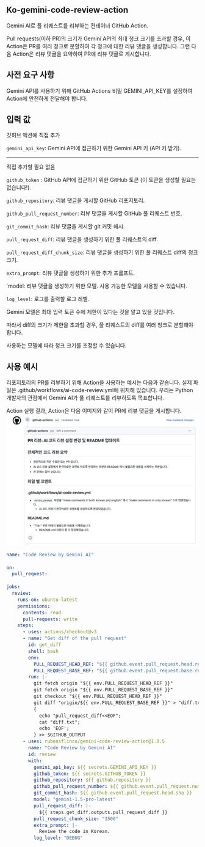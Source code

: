 ## Ko-gemini-code-review-action

Gemini AI로 풀 리퀘스트를 리뷰하는 컨테이너 GitHub Action.

Pull requests(이하 PR)의 크기가 Gemini API의 최대 청크 크기를 초과할 경우, 이 Action은 PR를 여러 청크로 분할하여 각 청크에 대한 리뷰 댓글을 생성합니다. 그런 다음 Action은 리뷰 댓글을 요약하여 PR에 리뷰 댓글로 게시합니다.

## 사전 요구 사항

Gemini API를 사용하기 위해 GitHub Actions 비밀 GEMINI_API_KEY를 설정하여 Action에 안전하게 전달해야 합니다.

## 입력 값

깃허브 액션에 직접 추가

`gemini_api_key`: Gemini API에 접근하기 위한 Gemini API 키 (API 키 받기).


----

직접 추가할 필요 없음 

`github_token` : GitHub API에 접근하기 위한 GitHub 토큰 (이 토큰을 생성할 필요는 없습니다!).

`github_repository`: 리뷰 댓글을 게시할 GitHub 리포지토리.

`github_pull_request_number`: 리뷰 댓글을 게시할 GitHub 풀 리퀘스트 번호.

`git_commit_hash`: 리뷰 댓글을 게시할 git 커밋 해시.

`pull_request_diff`: 리뷰 댓글을 생성하기 위한 풀 리퀘스트의 diff.

`pull_request_diff_chunk_size`: 리뷰 댓글을 생성하기 위한 풀 리퀘스트 diff의 청크 크기.

`extra_prompt`: 리뷰 댓글을 생성하기 위한 추가 프롬프트.

`model: 리뷰 댓글을 생성하기 위한 모델. 사용 가능한 모델을 사용할 수 있습니다.

`log_level`: 로그를 출력할 로그 레벨.

Gemini 모델은 최대 입력 토큰 수에 제한이 있다는 것을 알고 있을 것입니다.

따라서 diff의 크기가 제한을 초과할 경우, 풀 리퀘스트의 diff를 여러 청크로 분할해야 합니다.

사용하는 모델에 따라 청크 크기를 조정할 수 있습니다.

## 사용 예시

리포지토리의 PR를 리뷰하기 위해 Action을 사용하는 예시는 다음과 같습니다.
실제 파일은 .github/workflows/ai-code-review.yml에 위치해 있습니다.
우리는 Python 개발자의 관점에서 Gemini AI가 풀 리퀘스트를 리뷰하도록 목표합니다.

Action 실행 결과, Action은 다음 이미지와 같이 PR에 리뷰 댓글을 게시합니다.
![An example comment of the code review](./docs/img/example.png)

```yaml
name: "Code Review by Gemini AI"

on:
  pull_request:

jobs:
  review:
    runs-on: ubuntu-latest
    permissions:
      contents: read
      pull-requests: write
    steps:
      - uses: actions/checkout@v3
      - name: "Get diff of the pull request"
        id: get_diff
        shell: bash
        env:
          PULL_REQUEST_HEAD_REF: "${{ github.event.pull_request.head.ref }}"
          PULL_REQUEST_BASE_REF: "${{ github.event.pull_request.base.ref }}"
        run: |-
          git fetch origin "${{ env.PULL_REQUEST_HEAD_REF }}"
          git fetch origin "${{ env.PULL_REQUEST_BASE_REF }}"
          git checkout "${{ env.PULL_REQUEST_HEAD_REF }}"
          git diff "origin/${{ env.PULL_REQUEST_BASE_REF }}" > "diff.txt"
          {
            echo "pull_request_diff<<EOF";
            cat "diff.txt";
            echo 'EOF';
          } >> $GITHUB_OUTPUT
      - uses: rubensflinco/gemini-code-review-action@1.0.5
        name: "Code Review by Gemini AI"
        id: review
        with:
          gemini_api_key: ${{ secrets.GEMINI_API_KEY }}
          github_token: ${{ secrets.GITHUB_TOKEN }}
          github_repository: ${{ github.repository }}
          github_pull_request_number: ${{ github.event.pull_request.number }}
          git_commit_hash: ${{ github.event.pull_request.head.sha }}
          model: "gemini-1.5-pro-latest"
          pull_request_diff: |-
            ${{ steps.get_diff.outputs.pull_request_diff }}
          pull_request_chunk_size: "3500"
          extra_prompt: |-
            Reviwe the code in Korean.
          log_level: "DEBUG"
```
